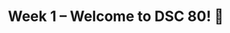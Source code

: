 ---
    title: Week 1 – Welcome to DSC 80! 👋
    weekNumber: 1
    days:
      - date: 2023-1-9
        events:
          "**LEC 1**{: .label .label-lecture } Introduction, Data Science Lifecycle":
            "[Ch. 1](https://notes.dsc80.com/content/01/introduction.html)"
      - date: 2023-1-11
        events:
          "**LEC 2**{: .label .label-lecture } DataFrame Fundamentals":
            "[Ch. 2](https://notes.dsc80.com/content/02/introduction.html)"
          "**DISC 1**{: .label .label-disc } Environment Setup":
      - date: 2023-1-13
        events:
          "**LEC 3**{: .label .label-lecture } More DataFrame Manipulation":
            "[Ch. 2](https://notes.dsc80.com/content/02/introduction.html), [3](https://notes.dsc80.com/content/03/introduction.html)"
                
---